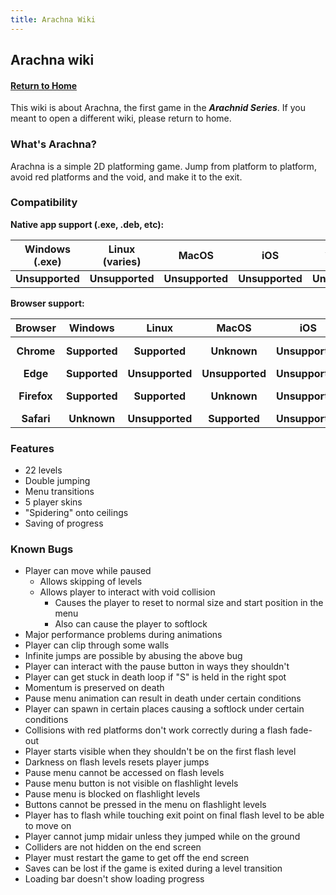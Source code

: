 ```yaml
---
title: Arachna Wiki
---
```


## Arachna wiki

#### [Return to Home](https://psychon-dev-studios.github.io/software/)

This wiki is about Arachna, the first game in the ***Arachnid Series***. If you meant to open a different wiki, please return to home.

### What's Arachna?
Arachna is a simple 2D platforming game. Jump from platform to platform, avoid red platforms and the void, and make it to the exit.

### Compatibility
**Native app support (.exe, .deb, etc):**

| **Windows (.exe)** | **Linux (varies)** | **MacOS** | **iOS** | **Android (.apk)** | **ChromeOS (.deb)** | **Raspbian 10 (.deb)** |
:-------------: | :-------------: | :-------------: | :-------------: | :-------------: | :-------------: |  :-------------: | 
| **Unsupported** | **Unsupported** | **Unsupported** | **Unsupported** | **Unsupported**  | **Unsupported** | **Unsupported** |

**Browser support:**

| Browser | **Windows** | **Linux** | **MacOS** | **iOS** | **Android** | **ChromeOS** | **Raspbian 10** |
:-------------: | :-------------: | :-------------: | :-------------: | :-------------: | :-------------: | :-------------: |  :-------------: | 
|**Chrome** | **Supported** | **Supported** | **Unknown** | **Unsupported** | **Unsupported**  | **Supported** | **Chromium Only** |
|**Edge** | **Supported** | **Unsupported** | **Unsupported** | **Unsupported** | **Unsupported**  | **Unsupported** | **Unsupported** |
|**Firefox** | **Supported** | **Supported** | **Unknown** | **Unsupported** | **Unsupported**  | **Only with Linux** | **ESR Only** |
|**Safari** | **Unknown** | **Unsupported** | **Supported** | **Unsupported** | **Unsupported**  | **Unsupported** | **Unsupported** |

### Features
- 22 levels
- Double jumping
- Menu transitions
- 5 player skins
- "Spidering" onto ceilings
- Saving of progress


### Known Bugs

- Player can move while paused
    - Allows skipping of levels
    - Allows player to interact with void collision
        - Causes the player to reset to normal size and start position in the menu
        - Also can cause the player to softlock
- Major performance problems during animations
- Player can clip through some walls
- Infinite jumps are possible by abusing the above bug
- Player can interact with the pause button in ways they shouldn't
- Player can get stuck in death loop if "S" is held in the right spot
- Momentum is preserved on death
- Pause menu animation can result in death under certain conditions
- Player can spawn in certain places causing a softlock under certain conditions
- Collisions with red platforms don't work correctly during a flash fade-out
- Player starts visible when they shouldn't be on the first flash level
- Darkness on flash levels resets player jumps
- Pause menu cannot be accessed on flash levels
- Pause menu button is not visible on flashlight levels
- Pause menu is blocked on flashlight levels
- Buttons cannot be pressed in the menu on flashlight levels
- Player has to flash while touching exit point on final flash level to be able to move on
- Player cannot jump midair unless they jumped while on the ground
- Colliders are not hidden on the end screen
- Player must restart the game to get off the end screen
- Saves can be lost if the game is exited during a level transition
- Loading bar doesn't show loading progress
